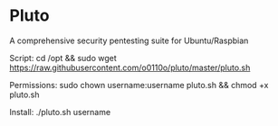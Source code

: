 Pluto
=====

A comprehensive security pentesting suite for Ubuntu/Raspbian

Script:       cd /opt && sudo wget https://raw.githubusercontent.com/o0110o/pluto/master/pluto.sh

Permissions:  sudo chown username:username pluto.sh && chmod +x pluto.sh

Install:        ./pluto.sh username

